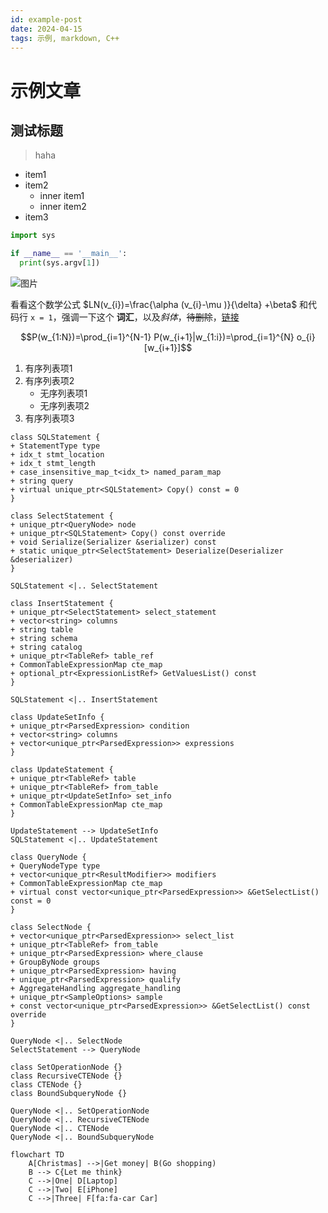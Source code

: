 ```yaml
---
id: example-post
date: 2024-04-15
tags: 示例, markdown, C++
---
```


# 示例文章
## 测试标题

>haha
>
- item1
- item2
  - inner item1
  - inner item2
- item3

```python
import sys

if __name__ == '__main__':
  print(sys.argv[1])
```

![图片](https://www.allthingsdistributed.com/images/reinvent2012.jpg)

看看这个数学公式 $LN(v_{i})=\frac{\alpha (v_{i}-\mu )}{\delta} +\beta$ 和代码行 `x = 1`，强调一下这个 **词汇**，以及*斜体*，~~待删除~~，[链接](https://note.pdd.net/doc/852312045147635712)

$$P(w_{1:N})=\prod_{i=1}^{N-1} P(w_{i+1}|w_{1:i})=\prod_{i=1}^{N} o_{i}[w_{i+1}]$$

1. 有序列表项1
2. 有序列表项2
   - 无序列表项1
   - 无序列表项2
3. 有序列表项3

```plantuml-svg
class SQLStatement {
+ StatementType type
+ idx_t stmt_location
+ idx_t stmt_length
+ case_insensitive_map_t<idx_t> named_param_map
+ string query
+ virtual unique_ptr<SQLStatement> Copy() const = 0
}

class SelectStatement {
+ unique_ptr<QueryNode> node
+ unique_ptr<SQLStatement> Copy() const override
+ void Serialize(Serializer &serializer) const
+ static unique_ptr<SelectStatement> Deserialize(Deserializer &deserializer)
}

SQLStatement <|.. SelectStatement

class InsertStatement {
+ unique_ptr<SelectStatement> select_statement
+ vector<string> columns
+ string table
+ string schema
+ string catalog
+ unique_ptr<TableRef> table_ref
+ CommonTableExpressionMap cte_map
+ optional_ptr<ExpressionListRef> GetValuesList() const
}

SQLStatement <|.. InsertStatement

class UpdateSetInfo {
+ unique_ptr<ParsedExpression> condition
+ vector<string> columns
+ vector<unique_ptr<ParsedExpression>> expressions
}

class UpdateStatement {
+ unique_ptr<TableRef> table
+ unique_ptr<TableRef> from_table
+ unique_ptr<UpdateSetInfo> set_info
+ CommonTableExpressionMap cte_map
}

UpdateStatement --> UpdateSetInfo
SQLStatement <|.. UpdateStatement

class QueryNode {
+ QueryNodeType type
+ vector<unique_ptr<ResultModifier>> modifiers
+ CommonTableExpressionMap cte_map
+ virtual const vector<unique_ptr<ParsedExpression>> &GetSelectList() const = 0
}

class SelectNode {
+ vector<unique_ptr<ParsedExpression>> select_list
+ unique_ptr<TableRef> from_table
+ unique_ptr<ParsedExpression> where_clause
+ GroupByNode groups
+ unique_ptr<ParsedExpression> having
+ unique_ptr<ParsedExpression> qualify
+ AggregateHandling aggregate_handling
+ unique_ptr<SampleOptions> sample
+ const vector<unique_ptr<ParsedExpression>> &GetSelectList() const override
}

QueryNode <|.. SelectNode
SelectStatement --> QueryNode

class SetOperationNode {}
class RecursiveCTENode {}
class CTENode {}
class BoundSubqueryNode {}

QueryNode <|.. SetOperationNode
QueryNode <|.. RecursiveCTENode
QueryNode <|.. CTENode
QueryNode <|.. BoundSubqueryNode
```

```mermaid
flowchart TD
    A[Christmas] -->|Get money| B(Go shopping)
    B --> C{Let me think}
    C -->|One| D[Laptop]
    C -->|Two| E[iPhone]
    C -->|Three| F[fa:fa-car Car]
```